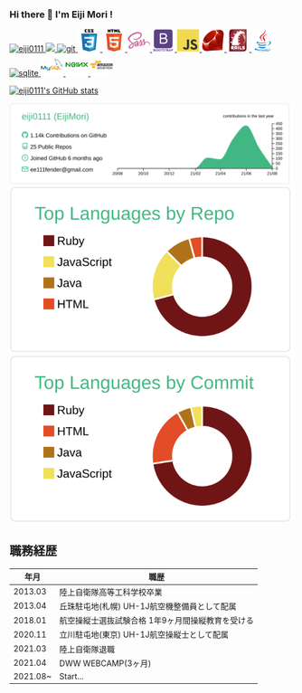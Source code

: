 ### Hi there 👋 I'm Eiji Mori !

<p align="left"> 
  <a href="https://github.com/eiji0111/eiji0111/">
    <img src="https://komarev.com/ghpvc/?username=eiji0111" alt="eiji0111" />
  </a>
  <a href="http://twitter.com/dmm_Mori">
    <img height="20" src="https://img.shields.io/twitter/follow/dmm_Mori?label=Twitter&logo=twitter&style=flat" />
  </a>
<!--   <a href="https://github.com/eiji0111">
    <img height="20" src="https://img.shields.io/github/followers/eiji0111?label=follow&logo=github&style=flat" />
  </a>
  <a href="http://qiita.com/ee_111">
    <img height="20" src="https://qiita-badge.apiapi.app/s/ee_111/posts.svg" />
  </a> -->
  <a href="https://git-scm.com/" target="_blank">
    <img src="https://www.vectorlogo.zone/logos/git-scm/git-scm-icon.svg" alt="git" width="40" height="40"/>
  </a>
  <a href="https://www.w3schools.com/css/" target="_blank">
    <img src="https://raw.githubusercontent.com/devicons/devicon/master/icons/css3/css3-original-wordmark.svg" alt="css3" width="40" height="40"/>
  </a>
  <a href="https://www.w3.org/html/" target="_blank">
    <img src="https://raw.githubusercontent.com/devicons/devicon/master/icons/html5/html5-original-wordmark.svg" alt="html5" width="40" height="40"/>
  </a>
  <a href="https://sass-lang.com" target="_blank">
    <img src="https://raw.githubusercontent.com/devicons/devicon/master/icons/sass/sass-original.svg" alt="sass" width="40" height="40"/>
  </a>
  <a href="https://getbootstrap.com" target="_blank">
    <img src="https://raw.githubusercontent.com/devicons/devicon/master/icons/bootstrap/bootstrap-plain-wordmark.svg" alt="bootstrap" width="40" height="40"/>
  </a>
  <a href="https://developer.mozilla.org/en-US/docs/Web/JavaScript" target="_blank">
    <img src="https://raw.githubusercontent.com/devicons/devicon/master/icons/javascript/javascript-original.svg" alt="javascript" width="40" height="40"/>
  </a>
  <a href="https://www.ruby-lang.org/en/" target="_blank">
    <img src="https://raw.githubusercontent.com/devicons/devicon/master/icons/ruby/ruby-original.svg" alt="ruby" width="40" height="40"/>
  </a>
  <a href="https://rubyonrails.org" target="_blank">
    <img src="https://raw.githubusercontent.com/devicons/devicon/master/icons/rails/rails-original-wordmark.svg" alt="rails" width="40" height="40"/>
  </a>
  <a href="https://www.java.com" target="_blank">
    <img src="https://raw.githubusercontent.com/devicons/devicon/master/icons/java/java-original.svg" alt="java" width="40" height="40"/>
  </a>
  <a href="https://www.sqlite.org/" target="_blank">
    <img src="https://www.vectorlogo.zone/logos/sqlite/sqlite-icon.svg" alt="sqlite" width="40" height="40"/>
  </a>
  <a href="https://www.mysql.com/" target="_blank">
    <img src="https://raw.githubusercontent.com/devicons/devicon/master/icons/mysql/mysql-original-wordmark.svg" alt="mysql" width="40" height="40"/>
  </a>
  <a href="https://www.nginx.com" target="_blank">
    <img src="https://raw.githubusercontent.com/devicons/devicon/master/icons/nginx/nginx-original.svg" alt="nginx" width="40" height="40"/>
  </a>
  <a href="https://aws.amazon.com" target="_blank">
    <img src="https://raw.githubusercontent.com/devicons/devicon/master/icons/amazonwebservices/amazonwebservices-original-wordmark.svg" alt="aws" width="40" height="40"/>
  </a>
</p>

[![eiji0111's GitHub stats](https://github-readme-stats.vercel.app/api?username=eiji0111&show_icons=true&hide_border=true&theme=vue)](https://github.com/eiji0111)

[![](https://raw.githubusercontent.com/eiji0111/eiji0111/main/profile-summary-card-output/vue/0-profile-details.svg)](https://github.com/eiji0111)
[![](https://raw.githubusercontent.com/eiji0111/eiji0111/main/profile-summary-card-output/vue/1-repos-per-language.svg)](https://github.com/eiji0111)
[![](https://raw.githubusercontent.com/eiji0111/eiji0111/main/profile-summary-card-output/vue/2-most-commit-language.svg)](https://github.com/eiji0111)

## 職務経歴
|年月 |職歴 |
----|----
|2013.03 |陸上自衛隊高等工科学校卒業 |
|2013.04 |丘珠駐屯地(札幌) UH-1J航空機整備員として配属 |
|2018.01 |航空操縦士選抜試験合格 1年9ヶ月間操縦教育を受ける |
|2020.11 |立川駐屯地(東京) UH-1J航空操縦士として配属 |
|2021.03 |陸上自衛隊退職 |
|2021.04 |DWW WEBCAMP(3ヶ月)|
|2021.08~ |Start...|
